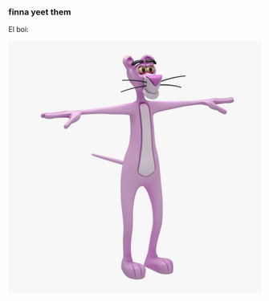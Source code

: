 
### finna yeet them
El boi:

![alt text](https://raw.githubusercontent.com/Yoiter/yoiter.github.io/master/pink_panther_rigged_tpose_3d_model_c4d_max_obj_fbx_ma_lwo_3ds_3dm_stl_2027392_o.jpg)
